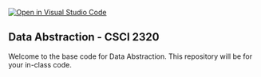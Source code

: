 [![Open in Visual Studio Code](https://classroom.github.com/assets/open-in-vscode-718a45dd9cf7e7f842a935f5ebbe5719a5e09af4491e668f4dbf3b35d5cca122.svg)](https://classroom.github.com/online_ide?assignment_repo_id=11615683&assignment_repo_type=AssignmentRepo)
## Data Abstraction - CSCI 2320

Welcome to the base code for Data Abstraction. This repository will be for your in-class code.